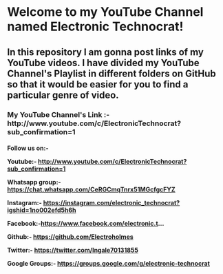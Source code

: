 <b> <h1> Welcome to my YouTube Channel named Electronic Technocrat!</b></h1>

<h2> In this repository I am gonna post links of my YouTube videos. I have divided my YouTube Channel's Playlist in different folders on GitHub so that it would be easier for you to find a particular genre of video. </h3>

<h3> My YouTube Channel's Link :- http://www.youtube.com/c/ElectronicTechnocrat?sub_confirmation=1

<h4> Follow us on:- 
  
  Youtube:- http://www.youtube.com/c/ElectronicTechnocrat?sub_confirmation=1

Whatsapp group:- https://chat.whatsapp.com/CeRGCmqTnrx51MGcfgcFYZ
 
Instagram:- https://instagram.com/electronic_technocrat?igshid=1no002efd5h6h

Facebook:-https://www.facebook.com/electronic.t...

Github:- https://github.com/Electroholmes

Twitter:- https://twitter.com/Ingale70131855

Google Groups:- https://groups.google.com/g/electronic-technocrat
</h4>
